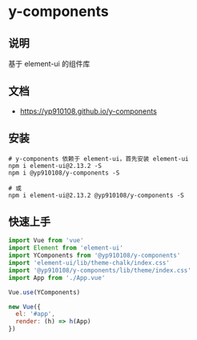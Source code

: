 # y-components

## 说明

基于 element-ui 的组件库

## 文档

- https://yp910108.github.io/y-components

## 安装

```shell
# y-components 依赖于 element-ui，首先安装 element-ui
npm i element-ui@2.13.2 -S
npm i @yp910108/y-components -S

# 或
npm i element-ui@2.13.2 @yp910108/y-components -S
```

## 快速上手

```javascript
import Vue from 'vue'
import Element from 'element-ui'
import YComponents from '@yp910108/y-components'
import 'element-ui/lib/theme-chalk/index.css'
import '@yp910108/y-components/lib/theme/index.css'
import App from './App.vue'

Vue.use(YComponents)

new Vue({
  el: '#app',
  render: (h) => h(App)
})
```

